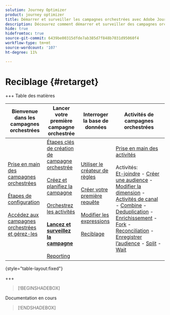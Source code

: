 ```yaml
---
solution: Journey Optimizer
product: journey optimizer
title: Démarrer et surveiller les campagnes orchestrées avec Adobe Journey Optimizer
description: Découvrez comment démarrer et surveiller des campagnes orchestrées avec Adobe Journey Optimizer.
hide: true
hidefromtoc: true
source-git-commit: 6439be00315dfde7ab385d7f848b7031d95060f4
workflow-type: tm+mt
source-wordcount: '107'
ht-degree: 11%

---
```


# Reciblage {#retarget}

+++ Table des matières

| Bienvenue dans les campagnes orchestrées | Lancer votre première campagne orchestrée | Interroger la base de données | Activités de campagnes orchestrées |
|---|---|---|---|
| [Prise en main des campagnes orchestrées](gs-orchestrated-campaigns.md)<br/><br/>[Étapes de configuration](configuration-steps.md)<br/><br/>[Accédez aux campagnes orchestrées et gérez-les](access-manage-orchestrated-campaigns.md) | [Étapes clés de création de campagne orchestrée](gs-campaign-creation.md)<br/><br/>[Créez et planifiez la campagne](create-orchestrated-campaign.md)<br/><br/>[Orchestrez les activités](orchestrate-activities.md)<br/><br/><b>[Lancez et surveillez la campagne](start-monitor-campaigns.md)</b><br/><br/>[Reporting](reporting-campaigns.md) | [Utiliser le créateur de règles](orchestrated-rule-builder.md)<br/><br/>[Créer votre première requête](build-query.md)<br/><br/>[Modifier les expressions](edit-expressions.md)<br/><br/>[Reciblage](retarget.md) | [Prise en main des activités](activities/about-activities.md)<br/><br/>Activités:<br/>[Et-joindre](activities/and-join.md) - [Créer une audience](activities/build-audience.md) - [Modifier la dimension](activities/change-dimension.md) - [Activités de canal](activities/channels.md) - [Combine](activities/combine.md) - [Deduplication](activities/deduplication.md) - [Enrichissement](activities/enrichment.md) - [Fork](activities/fork.md) - [Reconciliation](activities/reconciliation.md) - [Enregistrer l’audience](save-audience.md) - [Split](activities/split.md) - [Wait](activities/wait.md) |

{style="table-layout:fixed"}

+++

>[!BEGINSHADEBOX]

Documentation en cours

>[!ENDSHADEBOX]
